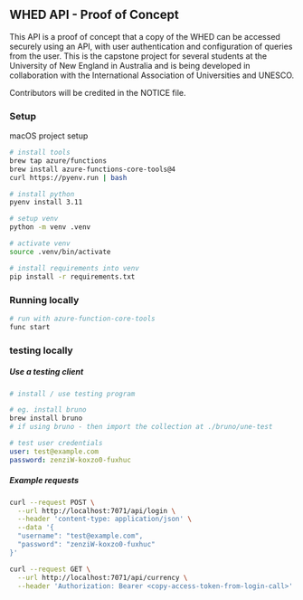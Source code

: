 ## WHED API - Proof of Concept

This API is a proof of concept that a copy of the WHED can be accessed securely using an API, with user authentication and configuration of queries from the user. This is the capstone project for several students at the University of New England in Australia and is being developed in collaboration with the International Association of Universities and UNESCO.

Contributors will be credited in the NOTICE file.

### Setup

macOS project setup

```bash
# install tools
brew tap azure/functions
brew install azure-functions-core-tools@4
curl https://pyenv.run | bash

# install python
pyenv install 3.11

# setup venv
python -m venv .venv

# activate venv
source .venv/bin/activate

# install requirements into venv
pip install -r requirements.txt
```

### Running locally

```bash
# run with azure-function-core-tools
func start
```

### testing locally

##### Use a testing client
```bash
# install / use testing program

# eg. install bruno
brew install bruno
# if using bruno - then import the collection at ./bruno/une-test
```

```yaml
# test user credentials
user: test@example.com
password: zenziW-koxzo0-fuxhuc
```

##### Example requests

```bash
curl --request POST \
  --url http://localhost:7071/api/login \
  --header 'content-type: application/json' \
  --data '{
  "username": "test@example.com",
  "password": "zenziW-koxzo0-fuxhuc"
}'
```

```bash
curl --request GET \
  --url http://localhost:7071/api/currency \
  --header 'Authorization: Bearer <copy-access-token-from-login-call>'
```



